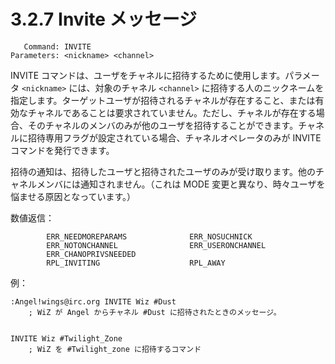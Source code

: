 # 3.2.7 Invite メッセージ

```
   Command: INVITE
Parameters: <nickname> <channel>
```

INVITE コマンドは、ユーザをチャネルに招待するために使用します。パラメータ `<nickname>` には、対象のチャネル `<channel>` に招待する人のニックネームを指定します。ターゲットユーザが招待されるチャネルが存在すること、または有効なチャネルであることは要求されていません。ただし、チャネルが存在する場合、そのチャネルのメンバのみが他のユーザを招待することができます。チャネルに招待専用フラグが設定されている場合、チャネルオペレータのみが INVITE コマンドを発行できます。

招待の通知は、招待したユーザと招待されたユーザのみが受け取ります。他のチャネルメンバには通知されません。（これは MODE 変更と異なり、時々ユーザを悩ませる原因となっています。）

数値返信：

```
        ERR_NEEDMOREPARAMS              ERR_NOSUCHNICK
        ERR_NOTONCHANNEL                ERR_USERONCHANNEL
        ERR_CHANOPRIVSNEEDED
        RPL_INVITING                    RPL_AWAY
```

例：

```
:Angel!wings@irc.org INVITE Wiz #Dust
    ; WiZ が Angel からチャネル #Dust に招待されたときのメッセージ。


INVITE Wiz #Twilight_Zone
    ; WiZ を #Twilight_zone に招待するコマンド
```

